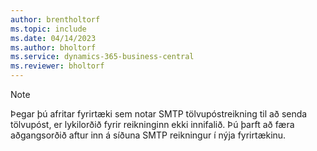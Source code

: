 ```yaml
---
author: brentholtorf
ms.topic: include
ms.date: 04/14/2023
ms.author: bholtorf
ms.service: dynamics-365-business-central
ms.reviewer: bholtorf
---
```


> [!NOTE]
> Þegar þú afritar fyrirtæki sem notar SMTP tölvupóstreikning til að senda tölvupóst, er lykilorðið fyrir reikninginn ekki innifalið. Þú þarft að færa aðgangsorðið aftur inn á síðuna SMTP reikningur í nýja fyrirtækinu.
